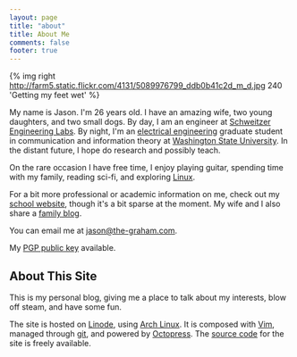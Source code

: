 ```yaml
---
layout: page
title: "about"
title: About Me
comments: false
footer: true
---
```


{% img right http://farm5.static.flickr.com/4131/5089976799_ddb0b41c2d_m_d.jpg 240 'Getting my feet wet' %}

My name is Jason. I'm 26 years old. I have an amazing wife, two young daughters, and two small dogs. By day, I am an engineer at [Schweitzer Engineering Labs][SEL].  By night, I'm an [electrical engineering](http://www.eecs.wsu.edu/) graduate student in communication and information theory at [Washington State University][WSU].  In the distant future, I hope do research and possibly teach.

[SEL]:http://selinc.com
[WSU]:http://www.wsu.edu

On the rare occasion I have free time, I enjoy playing guitar, spending time with my family, reading sci-fi, and exploring [Linux][].

[Linux]:http://en.wikipedia.org/wiki/Linux

For a bit more professional or academic information on me, check out my [school website][], though it's a bit sparse at the moment.  My wife and I also share a [family blog][].

[school website]:http://eecs.wsu.edu/~jgraham
[family blog]:http://www.graham-clan.net

You can email me at <a href='&#109;ail&#116;o&#58;jas&#111;n&#37;4&#48;th&#37;&#54;5%&#50;Dgra%&#54;8a&#109;&#46;&#99;om'>jas&#111;n&#64;th&#101;-gra&#104;am&#46;co&#109;</a>.

My [PGP public key][] available.

[PGP public key]:/pubkey.asc

## About This Site ##

This is my personal blog, giving me a place to talk about my interests, blow off steam, and have some fun. 

The site is hosted on [Linode][], using [Arch Linux][].
It is composed with [Vim][], managed through [git][], and powered by [Octopress][]. The [source code][] for the site is freely available.

[Linode]:https://www.linode.com/
[Arch Linux]:https://www.archlinux.org/
[Vim]:http://www.vim.org/
[git]:http://git-scm.cm
[Octopress]:http://octopress.org/
[source code]:http://code.the-graham.com/blog/

